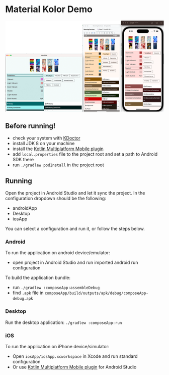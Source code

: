 # Material Kolor Demo

<img width="700px" src="../art/demo.png"  alt="demo"/>

## Before running!

- check your system with [KDoctor](https://github.com/Kotlin/kdoctor)
- install JDK 8 on your machine
- install
  the [Kotlin Multiplatform Mobile plugin](https://plugins.jetbrains.com/plugin/14936-kotlin-multiplatform-mobile)
- add `local.properties` file to the project root and set a path to Android SDK there
- run `./gradlew podInstall` in the project root

## Running

Open the project in Android Studio and let it sync the project. In the configuration dropdown should
be the following:

- androidApp
- Desktop
- iosApp

You can select a configuration and run it, or follow the steps below.

### Android

To run the application on android device/emulator:

- open project in Android Studio and run imported android run configuration

To build the application bundle:

- run `./gradlew :composeApp:assembleDebug`
- find `.apk` file in `composeApp/build/outputs/apk/debug/composeApp-debug.apk`

### Desktop

Run the desktop application: `./gradlew :composeApp:run`

### iOS

To run the application on iPhone device/simulator:

- Open `iosApp/iosApp.xcworkspace` in Xcode and run standard configuration
- Or
  use [Kotlin Multiplatform Mobile plugin](https://plugins.jetbrains.com/plugin/14936-kotlin-multiplatform-mobile)
  for Android Studio
